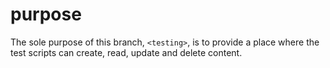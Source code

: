 # purpose

The sole purpose of this branch, `<testing>`, is to provide a place where the test scripts can create, read, update and delete content.
